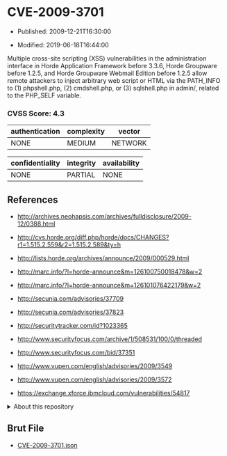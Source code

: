 # CVE-2009-3701

- Published: 2009-12-21T16:30:00

- Modified: 2019-06-18T16:44:00

Multiple cross-site scripting (XSS) vulnerabilities in the administration interface in Horde Application Framework before 3.3.6, Horde Groupware before 1.2.5, and Horde Groupware Webmail Edition before 1.2.5 allow remote attackers to inject arbitrary web script or HTML via the PATH_INFO to (1) phpshell.php, (2) cmdshell.php, or (3) sqlshell.php in admin/, related to the PHP_SELF variable.

### CVSS Score: **4.3**

| authentication | complexity | vector |
| --- | --- | --- |
| NONE | MEDIUM | NETWORK |

| confidentiality | integrity | availability |
| --- | --- | --- |
| NONE | PARTIAL | NONE |

## References

* http://archives.neohapsis.com/archives/fulldisclosure/2009-12/0388.html

* http://cvs.horde.org/diff.php/horde/docs/CHANGES?r1=1.515.2.559&r2=1.515.2.589&ty=h

* http://lists.horde.org/archives/announce/2009/000529.html

* http://marc.info/?l=horde-announce&m=126100750018478&w=2

* http://marc.info/?l=horde-announce&m=126101076422179&w=2

* http://secunia.com/advisories/37709

* http://secunia.com/advisories/37823

* http://securitytracker.com/id?1023365

* http://www.securityfocus.com/archive/1/508531/100/0/threaded

* http://www.securityfocus.com/bid/37351

* http://www.vupen.com/english/advisories/2009/3549

* http://www.vupen.com/english/advisories/2009/3572

* https://exchange.xforce.ibmcloud.com/vulnerabilities/54817

<details>
<summary>About this repository</summary> 

  This repository is part of the project [Live Hack CVE](https://github.com/Live-Hack-CVE). Main website can be found [www.live-hack.org](https://www.live-hack.org) 
  
  Made by [Sn0wAlice](https://github.com/Sn0wAlice) for the people that care about security and need to have a feed of the latest CVEs. Hope you enjoy it, don't forget to star the repo and follow me on [Twitter](https://twitter.com/Sn0wAlice) and [Github](https://github.com/Sn0wAlice). And that is my [personnal website](https://www.alice-snow.me/)

  - [Home Page](https://github.com/Live-Hack-CVE)
  - [Framework](https://github.com/Live-Hack-CVE/cve-framework)
  - [CVE database](https://github.com/Live-Hack-CVE/full_database)
  - [Changelog](https://github.com/Live-Hack-CVE/Changelog)
</details>

## Brut File

* [CVE-2009-3701.json](https://raw.githubusercontent.com/Live-Hack-CVE/full_database/main/cves/2009/CVE-2009-3701.json)

